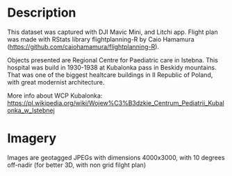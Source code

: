# Description

This dataset was captured with DJI Mavic Mini, and Litchi app. Flight plan was made with RStats library flightplanning-R by Caio Hamamura (https://github.com/caiohamamura/flightplanning-R). 

Objects presented are Regional Centre for Paediatric care in Istebna. This hospital was build in 1930-1938 at Kubalonka pass in Beskidy mountains. That was one of the biggest healtcare buildings in II Republic of Poland, with great modernist architecture.

More info about WCP Kubalonka: https://pl.wikipedia.org/wiki/Wojew%C3%B3dzkie_Centrum_Pediatrii_Kubalonka_w_Istebnej

# Imagery

Images are geotagged JPEGs with dimensions 4000x3000, with 10 degrees off-nadir (for better 3D, with non grid filght plan)
